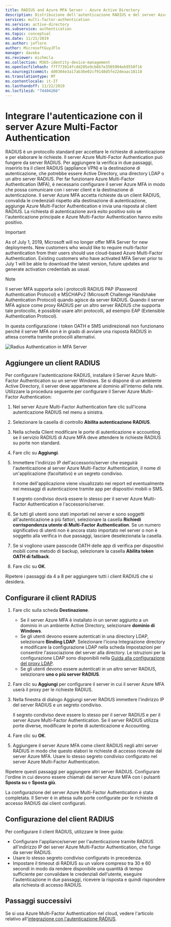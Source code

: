 ```yaml
---
title: RADIUS and Azure MFA Server - Azure Active Directory
description: Distribuzione dell'autenticazione RADIUS e del server Azure Multi-Factor Authentication.
services: multi-factor-authentication
ms.service: active-directory
ms.subservice: authentication
ms.topic: conceptual
ms.date: 11/21/2019
ms.author: joflore
author: MicrosoftGuyJFlo
manager: daveba
ms.reviewer: michmcla
ms.collection: M365-identity-device-management
ms.openlocfilehash: f7f773914fcdd205e9cb6b7e3505904eb9550f16
ms.sourcegitcommit: dd0304e3a17ab36e02cf9148d5fe22deaac18118
ms.translationtype: MT
ms.contentlocale: it-IT
ms.lasthandoff: 11/22/2019
ms.locfileid: "74404266"
---
```

# <a name="integrate-radius-authentication-with-azure-multi-factor-authentication-server"></a>Integrare l'autenticazione con il server Azure Multi-Factor Authentication

RADIUS è un protocollo standard per accettare le richieste di autenticazione e per elaborare le richieste. Il server Azure Multi-Factor Authentication può fungere da server RADIUS. Per aggiungere la verifica in due passaggi, inserirlo tra il client RADIUS (appliance VPN) e la destinazione di autenticazione, che potrebbe essere Active Directory, una directory LDAP o un altro server RADIUS. Per far funzionare Azure Multi-Factor Authentication (MFA), è necessario configurare il server Azure MFA in modo che possa comunicare con i server client e la destinazione di autenticazione. Il server Azure MFA accetta richieste da un client RADIUS, convalida le credenziali rispetto alla destinazione di autenticazione, aggiunge Azure Multi-Factor Authentication e invia una risposta al client RADIUS. La richiesta di autenticazione avrà esito positivo solo se l'autenticazione principale e Azure Multi-Factor Authentication hanno esito positivo.

> [!IMPORTANT]
> As of July 1, 2019, Microsoft will no longer offer MFA Server for new deployments. New customers who would like to require multi-factor authentication from their users should use cloud-based Azure Multi-Factor Authentication. Existing customers who have activated MFA Server prior to July 1 will be able to download the latest version, future updates and generate activation credentials as usual.

> [!NOTE]
> Il server MFA supporta solo i protocolli RADIUS PAP (Password Authentication Protocol) e MSCHAPv2 (Microsoft Challenge Handshake Authentication Protocol) quando agisce da server RADIUS.  Quando il server MFA agisce come proxy RADIUS per un altro server RADIUS che supporta tale protocollo, è possibile usare altri protocolli, ad esempio EAP (Extensible Authentication Protocol).
>
> In questa configurazione i token OATH e SMS unidirezionali non funzionano perché il server MFA non è in grado di avviare una risposta RADIUS in attesa corretta tramite protocolli alternativi.

![Radius Authentication in MFA Server](./media/howto-mfaserver-dir-radius/radius.png)

## <a name="add-a-radius-client"></a>Aggiungere un client RADIUS

Per configurare l'autenticazione RADIUS, installare il Server Azure Multi-Factor Authentication su un server Windows. Se si dispone di un ambiente Active Directory, il server deve appartenere al dominio all'interno della rete. Utilizzare la procedura seguente per configurare il Server Azure Multi-Factor Authentication:

1. Nel server Azure Multi-Factor Authentication fare clic sull'icona autenticazione RADIUS nel menu a sinistra.
2. Selezionare la casella di controllo **Abilita autenticazione RADIUS**.
3. Nella scheda Client modificare le porte di autenticazione e accounting se il servizio RADIUS di Azure MFA deve attendere le richieste RADIUS su porte non standard.
4. Fare clic su **Aggiungi**.
5. Immettere l'indirizzo IP dell'accessorio/server che eseguirà l'autenticazione al server Azure Multi-Factor Authentication, il nome di un'applicazione (facoltativo) e un segreto condiviso.

   Il nome dell'applicazione viene visualizzato nei report ed eventualmente nei messaggi di autenticazione tramite app per dispositivi mobili o SMS.

   Il segreto condiviso dovrà essere lo stesso per il server Azure Multi-Factor Authentication e l'accessorio/server.

6. Se tutti gli utenti sono stati importati nel server e sono soggetti all'autenticazione a più fattori, selezionare la casella **Richiedi corrispondenza utente di Multi-Factor Authentication**. Se un numero significativo di utenti non è ancora stato importato nel server o non è soggetto alla verifica in due passaggi, lasciare deselezionata la casella.
7. Se si vogliono usare passcode OATH delle app di verifica per dispositivi mobili come metodo di backup, selezionare la casella **Abilita token OATH di fallback**.
8. Fare clic su **OK**.

Ripetere i passaggi da 4 a 8 per aggiungere tutti i client RADIUS che si desidera.

## <a name="configure-your-radius-client"></a>Configurare il client RADIUS

1. Fare clic sulla scheda **Destinazione**.
   * Se il server Azure MFA è installato in un server aggiunto a un dominio in un ambiente Active Directory, selezionare **dominio di Windows**.
   * Se gli utenti devono essere autenticati in una directory LDAP, selezionare **Binding LDAP**.
      Selezionare l'icona Integrazione directory e modificare la configurazione LDAP nella scheda Impostazioni per consentire l'associazione del server alla directory. Le istruzioni per la configurazione LDAP sono disponibili nella [Guida alla configurazione del proxy LDAP](howto-mfaserver-dir-ldap.md).
   * Se gli utenti devono essere autenticati in un altro server RADIUS, selezionare **uno o più server RADIUS**.
1. Fare clic su **Aggiungi** per configurare il server in cui il server Azure MFA userà il proxy per le richieste RADIUS.
1. Nella finestra di dialogo Aggiungi server RADIUS immettere l'indirizzo IP del server RADIUS e un segreto condiviso.

   Il segreto condiviso deve essere lo stesso per il server RADIUS e per il server Azure Multi-Factor Authentication. Se il server RADIUS utilizza porte diverse, modificare le porte di autenticazione e Accounting.

1. Fare clic su **OK**.
1. Aggiungere il server Azure MFA come client RADIUS negli altri server RADIUS in modo che questo elabori le richieste di accesso ricevute dal server Azure MFA. Usare lo stesso segreto condiviso configurato nel server Azure Multi-Factor Authentication.

Ripetere questi passaggi per aggiungere altri server RADIUS. Configurare l'ordine in cui devono essere chiamati dal server Azure MFA con i pulsanti **Sposta su** e **Sposta giù**.

La configurazione del server Azure Multi-Factor Authentication è stata completata. Il Server è in attesa sulle porte configurate per le richieste di accesso RADIUS dai client configurati.

## <a name="radius-client-configuration"></a>Configurazione del client RADIUS

Per configurare il client RADIUS, utilizzare le linee guida:

* Configurare l'appliance/server per l'autenticazione tramite RADIUS all'indirizzo IP del server Azure Multi-Factor Authentication, che funge da server RADIUS.
* Usare lo stesso segreto condiviso configurato in precedenza.
* Impostare il timeout di RADIUS su un valore compreso tra 30 e 60 secondi in modo da rendere disponibile una quantità di tempo sufficiente per convalidare le credenziali dell'utente, eseguire l'autenticazione in due passaggi, ricevere la risposta e quindi rispondere alla richiesta di accesso RADIUS.

## <a name="next-steps"></a>Passaggi successivi

Se si usa Azure Multi-Factor Authentication nel cloud, vedere l'articolo relativo all'[integrazione con l'autenticazione RADIUS](howto-mfa-nps-extension.md). 
